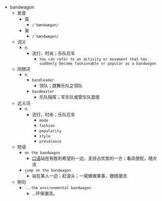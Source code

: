 - bandwagon
  - 发音
    - 英
      - `/'bændwægən/`
    - 美
      - `/'bændwæɡən/`
  - 词义
    - n.
      - 流行，时尚；乐队花车
        - `You can refer to an activity or movement that has suddenly become fashionable or popular as a bandwagon`
  - 同根词
    - n.
      - `bandleader`
        - 领队；跳舞乐队之领队
      - `bandmaster`
        - 乐队指挥；军乐队或管乐队首度
  - 近义词
    - n.
      - 流行，时尚；乐队花车
        - `mode`
        - `fashion`
        - `popularity`
        - `style`
        - `prevalence`
  - 短语
    - `on the bandwagon`
      - [口语](选举中)站在有胜利希望的一边，支持占优势的一方；看风使舵，随大流 
    - `jump on the bandwagon`
      - 站在某人一边；赶浪头；一窝蜂做某事，跟随潮流 
  - 例句
    - `...the environmental bandwagon.`
      - …环保潮流。

